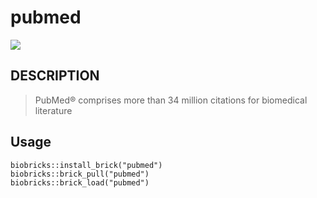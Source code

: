 # pubmed
<a href="https://github.com/biobricks-ai/pubmed/actions"><img src="https://github.com/biobricks-ai/pubmed/actions/workflows/bricktools-check.yaml/badge.svg?branch=main"/></a>


## DESCRIPTION

> PubMed® comprises more than 34 million citations for biomedical literature

## Usage
```{R}
biobricks::install_brick("pubmed")
biobricks::brick_pull("pubmed")
biobricks::brick_load("pubmed")
```
